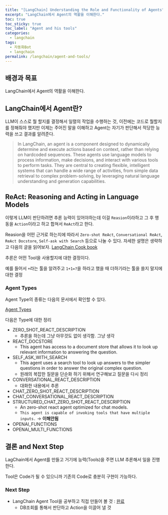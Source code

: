 ```yaml
---
title: "[LangChain] Understanding the Role and Functionality of Agents"
excerpt: "LangChain에서 Agent의 역활을 이해한다."
toc: true
toc_sticky: true
toc_label: "Agent and his tools"
categories:
  - langchain
tags:
  - 자동화Bot
  - langchain
permalink: /langchain/agent-and-tools/
---
```


## 배경과 목표

LangChain에서 Agent의 역활을 이해한다.

## LangChain에서 Agent란?

 LLM이 스스로 뭘 할지를 결정해서 일렬의 작업을 수행하는 것, 이전에는 코드로 뭘할지를 정해줘야 했지만 이제는 주어진 말을 이해하고 Agent는 자기가 판단해서 적당한 능력을 쓰고 결과를 알려준다.

> In LangChain, an agent is a component designed to dynamically determine and execute actions based on context, rather than relying on hardcoded sequences. These agents use language models to process information, make decisions, and interact with various tools to perform tasks. They are central to creating flexible, intelligent systems that can handle a wide range of activities, from simple data retrieval to complex problem-solving, by leveraging natural language understanding and generation capabilities.

## ReAct: Reasoning and Acting in Language Models

이렇게 LLM이 판단하려면 추론 능력이 있어야하는데 이걸 `Reasion`이라하고 그 후 행동을 `Action`이라고 하고 합쳐서 `ReAct`라고 한다.

Reasion을 어떤 근거로 하는지에 따라서 `Zero-shot ReAct`, `Conversational ReAct`, `ReAct Docstore`, `Self-ask with Search` 등으로 나눌 수 있다.
자세한 설명은 생략하고 다음의 글을 읽어보자. [LangChain Cook book](https://www.pinecone.io/learn/series/langchain/langchain-agents/)

추론은 어떤 Tool을 사용할지에 대한 결정이다.

예를 들어서 `+`라는 툴을 알려주고 `1+1=?`을 하라고 했을 때 더하기라는 툴을 쓸지 말지에 대한 결정

### Agent Types

Agent Type의 종류는 다음의 문서에서 확인할 수 있다. 

[Agent Types](https://api.python.langchain.com/en/latest/agents/langchain.agents.agent_types.AgentType.html)

다음은 Type에 대한 정리

- ZERO_SHOT_REACT_DESCRIPTION
  - 추론을 하는데 그냥 아무것도 없이 생각함. 그냥 생각
- REACT_DOCSTORE
  - This agent has access to a document store that allows it to look up relevant information to answering the question.
- SELF_ASK_WITH_SEARCH
  - This agent uses a search tool to look up answers to the simpler questions in order to answer the original complex question.
  - 원래의 복잡한 질문을 단순화 하기 위해서 연구해보고 질문을 다시 정리
- CONVERSATIONAL_REACT_DESCRIPTION
  - 대화한 내용에서 추론
- CHAT_ZERO_SHOT_REACT_DESCRIPTION
- CHAT_CONVERSATIONAL_REACT_DESCRIPTION
- STRUCTURED_CHAT_ZERO_SHOT_REACT_DESCRIPTION
  - An zero-shot react agent optimized for chat models.
  - `This agent is capable of invoking tools that have multiple inputs.`  -> **이해안됨**
- OPENAI_FUNCTIONS
- OPENAI_MULTI_FUNCTIONS

## 결론 and Next Step

LagChain에서 Agent를 만들고 거기에 능력(Tools)을 주면 LLM 추론해서 일을 진행한다.

Tool은 Code가 될 수 있으니까 기존의 Code로 충분히 구현이 가능하다.

### Next Step

- LangChain Agent Tool을 공부하고 직접 만들어 볼 것 : [완료]()
  - DB조회를 통해서 판단하고 Action을 이끌어 낼 것